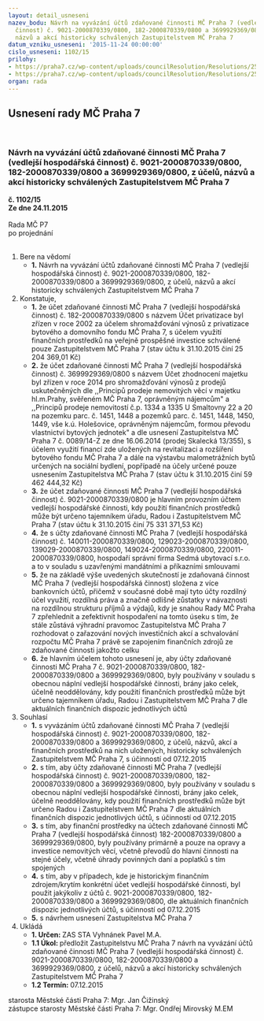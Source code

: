 ```yaml
---
layout: detail_usneseni
nazev_bodu: Návrh na vyvázání účtů zdaňované činnosti MČ Praha 7 (vedlejší hospodářská
  činnost) č. 9021-2000870339/0800, 182-2000870339/0800 a 3699929369/0800, z účelů,
  názvů a akcí historicky schválených Zastupitelstvem MČ Praha 7
datum_vzniku_usneseni: '2015-11-24 00:00:00'
cislo_usneseni: 1102/15
prilohy:
- https://praha7.cz/wp-content/uploads/councilResolution/Resolutions/25747/76-15-priloha_01_uctyvhc.doc
- https://praha7.cz/wp-content/uploads/councilResolution/Resolutions/25747/76-15-priloha_02_uctyvhc.doc
organ: rada
---
```

<div id="ucUsn_pList" class="usn">
	<span><h2>Usnesení rady MČ Praha 7 </h2>
<br></span><div class="standBody">
<span><h3>Návrh na vyvázání účtů zdaňované činnosti MČ Praha 7 (vedlejší hospodářská činnost) č. 9021-2000870339/0800, 182-2000870339/0800 a 3699929369/0800, z účelů, názvů a akcí historicky schválených Zastupitelstvem MČ Praha 7</h3></span><div class="center">
		<strong>č. 1102/15</strong><br>
	</div>
<div class="center">
		<strong>Ze dne 24.11.2015</strong><br><br>
	</div>Rada MČ P7<br> po projednání<br><br><ol>
<li>Bere na vědomí<ul><li>
<strong>1.</strong> Návrh na vyvázání účtů zdaňované činnosti MČ Praha 7 (vedlejší hospodářská činnost) č. 9021-2000870339/0800, 182-2000870339/0800 a 3699929369/0800,  z účelů, názvů a akcí historicky schválených Zastupitelstvem MČ Praha 7</li></ul>
</li>
<li>Konstatuje,<ul>
<li>
<strong>1.</strong> že účet zdaňované činnosti MČ Praha 7 (vedlejší hospodářská činnost) č. 182-2000870339/0800 s názvem Účet privatizace byl zřízen v roce 2002 za účelem shromažďování výnosů z privatizace bytového a domovního fondu MČ Praha 7,  s účelem využití finančních prostředků na veřejně prospěšné investice schválené pouze Zastupitelstvem MČ Praha 7 (stav účtu k 31.10.2015 činí 25 204 369,01 Kč)</li>
<li>
<strong>2.</strong> že účet zdaňované činnosti MČ Praha 7 (vedlejší hospodářská činnost) č. 3699929369/0800 s názvem Účet zhodnocení majetku byl zřízen v roce 2014 pro shromažďování výnosů z prodejů uskutečněných dle ,,Principů prodeje nemovitých věcí v majetku hl.m.Prahy, svěřeném MČ Praha 7, oprávněným nájemcům" a ,,Principů prodeje nemovitostí č.p. 1334 a 1335 U Smaltovny 22 a 20 na pozemku parc. č. 1451, 1448 a pozemků parc. č. 1451, 1448, 1450, 1449, vše k.ú. Holešovice, oprávněným nájemcům, formou převodu vlastnictví bytových jednotek" a dle usnesení Zastupitelstva MČ Praha 7 č. 0089/14-Z ze dne 16.06.2014 (prodej Skalecká 13/355), s účelem využití financí zde uložených na revitalizaci a rozšíření bytového fondu MČ Praha 7 a dále na výstavbu malometrážních bytů určených na sociální bydlení, popřípadě na účely určené pouze usnesením Zastupitelstva MČ Praha 7 (stav účtu k 31.10.2015 činí 59 462 444,32 Kč)</li>
<li>
<strong>3.</strong> že účet zdaňované činnosti MČ Praha 7 (vedlejší hospodářská činnost) č. 9021-2000870339/0800 je hlavním provozním účtem vedlejší hospodářské činnosti, kdy použití finančních prostředků může být určeno tajemníkem úřadu, Radou i Zastupitelstvem MČ Praha 7 (stav účtu k 31.10.2015 činí 75 331 371,53 Kč)</li>
<li>
<strong>4.</strong> že s účty zdaňované činnosti MČ Praha 7 (vedlejší hospodářská činnost) č. 140011-2000870339/0800, 129023-2000870339/0800, 139029-2000870339/0800, 149024-2000870339/0800, 220011-2000870339/0800, hospodaří správní firma Sedmá ubytovací s.r.o. a to v souladu s uzavřenými mandátními a příkazními smlouvami</li>
<li>
<strong>5.</strong> že na základě výše uvedených skutečností je zdaňovaná činnost MČ Praha 7 (vedlejší hospodářská činnost) složena z více bankovních účtů, přičemž v současné době mají tyto účty rozdílný účel využití, rozdílná práva a značně odlišné zůstatky v návaznosti na rozdílnou strukturu příjmů a výdajů, kdy je snahou Rady MČ Praha 7 zpřehlednit a zefektivnit hospodaření na tomto úseku s tím, že stále zůstává výhradní pravomoc Zastupitelstva MČ Praha 7 rozhodovat o zařazování nových investičních akcí a schvalování rozpočtu MČ Praha 7 právě se zapojením finančních zdrojů ze zdaňované činnosti jakožto celku</li>
<li>
<strong>6.</strong> že hlavním účelem tohoto usnesení je, aby účty zdaňované činnosti MČ Praha 7 č. 9021-2000870339/0800, 182-2000870339/0800 a 3699929369/0800, byly používány v souladu s obecnou náplní vedlejší hospodářské činnosti, brány jako celek, účelně neoddělovány, kdy použití finančních prostředků může být určeno tajemníkem úřadu, Radou i Zastupitelstvem MČ Praha 7 dle aktuálních finančních dispozic jednotlivých účtů</li>
</ul>
</li>
<li>Souhlasí<ul>
<li>
<strong>1.</strong> s vyvázáním účtů zdaňované činnosti MČ Praha 7 (vedlejší hospodářská činnost) č. 9021-2000870339/0800, 182-2000870339/0800 a 3699929369/0800, z účelů, názvů, akcí a finančních prostředků na nich uložených, historicky schválených Zastupitelstvem MČ Praha 7, s účinností od 07.12.2015</li>
<li>
<strong>2.</strong> s tím, aby účty zdaňované činnosti MČ Praha 7 (vedlejší hospodářská činnost) č. 9021-2000870339/0800, 182-2000870339/0800 a 3699929369/0800, byly používány v souladu s obecnou náplní vedlejší hospodářské činnosti, brány jako celek, účelně neoddělovány, kdy použití finančních prostředků může být určeno Radou i Zastupitelstvem MČ Praha 7 dle aktuálních finančních dispozic jednotlivých účtů, s účinností od 07.12.2015</li>
<li>
<strong>3.</strong> s tím, aby finanční prostředky na účtech zdaňované činnosti MČ Praha 7 (vedlejší hospodářská činnost) 182-2000870339/0800 a 3699929369/0800, byly používány primárně a pouze na opravy a investice nemovitých věcí, včetně převodů do hlavní činnosti na stejné účely, včetně úhrady povinných daní a poplatků s tím spojených</li>
<li>
<strong>4.</strong> s tím, aby v případech, kde je historickým finančním zdrojem/krytím konkrétní účet vedlejší hospodářské činnosti, byl použit jakýkoliv z účtů č. 9021-2000870339/0800, 182-2000870339/0800 a 3699929369/0800, dle aktuálních finančních dispozic jednotlivých účtů, s účinností od 07.12.2015</li>
<li>
<strong>5.</strong> s návrhem usnesení Zastupitelstva MČ Praha 7</li>
</ul>
</li>
<li>Ukládá<ul>
<li>
<strong>1. Určen: </strong>ZAS STA Vyhnánek Pavel M.A.</li>
<li>
<strong>1.1 Úkol: </strong>předložit Zastupitelstvu MČ Praha 7 návrh na vyvázání účtů zdaňované činnosti MČ Praha 7 (vedlejší hospodářská činnost) č. 9021-2000870339/0800, 182-2000870339/0800 a 3699929369/0800, z účelů, názvů a akcí historicky schválených Zastupitelstvem MČ Praha 7</li>
<li>
<strong>1.2 Termín: </strong>07.12.2015</li>
</ul>
</li>
</ol>starosta Městské části Praha 7: Mgr. Jan Čižinský<br>zástupce starosty Městské části Praha 7: Mgr. Ondřej Mirovský M.EM 
</div>
</div>